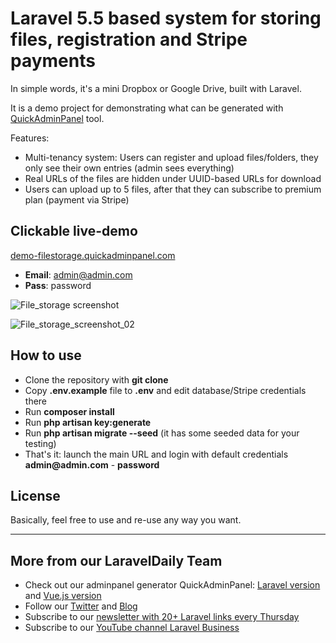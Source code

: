 # Laravel 5.5 based system for storing files, registration and Stripe payments

In simple words, it's a mini Dropbox or Google Drive, built with Laravel.

It is a demo project for demonstrating what can be generated with [QuickAdminPanel](https://quickadminpanel.com) tool.

Features:
- Multi-tenancy system: Users can register and upload files/folders, they only see their own entries (admin sees everything)
- Real URLs of the files are hidden under UUID-based URLs for download
- Users can upload up to 5 files, after that they can subscribe to premium plan (payment via Stripe)

## Clickable live-demo

[demo-filestorage.quickadminpanel.com](http://demo-filestorage.quickadminpanel.com)

- __Email__: admin@admin.com
- __Pass__: password

![File_storage screenshot](http://webcoderpro.com/file-storage-demo-01.png)

![File_storage_screenshot_02](http://webcoderpro.com/file-storage-demo-02.png)

## How to use

- Clone the repository with __git clone__
- Copy __.env.example__ file to __.env__ and edit database/Stripe credentials there
- Run __composer install__
- Run __php artisan key:generate__
- Run __php artisan migrate --seed__ (it has some seeded data for your testing)
- That's it: launch the main URL and login with default credentials __admin@admin.com__ - __password__

## License

Basically, feel free to use and re-use any way you want.

---

## More from our LaravelDaily Team

- Check out our adminpanel generator QuickAdminPanel: [Laravel version](https://quickadminpanel.com) and [Vue.js version](https://vue.quickadminpanel.com)
- Follow our [Twitter](https://twitter.com/dailylaravel) and [Blog](http://laraveldaily.com/blog)
- Subscribe to our [newsletter with 20+ Laravel links every Thursday](http://laraveldaily.com/weekly-laravel-newsletter/)
- Subscribe to our [YouTube channel Laravel Business](https://www.youtube.com/channel/UCTuplgOBi6tJIlesIboymGA)
